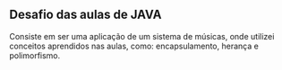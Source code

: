 ## Desafio das aulas de JAVA
Consiste em ser uma aplicação de um sistema de músicas, onde utilizei conceitos aprendidos nas aulas, como: encapsulamento, herança e polimorfismo.

